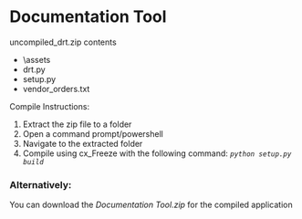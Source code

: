 # Documentation Tool

uncompiled_drt.zip contents
 * \assets
 * drt.py
 * setup.py
 * vendor_orders.txt

Compile Instructions:
 1. Extract the zip file to a folder
 2. Open a command prompt/powershell
 3. Navigate to the extracted folder
 4. Compile using cx_Freeze with the following command: *`python setup.py build`*

### Alternatively:
You can download the *Documentation Tool.zip* for the compiled application
